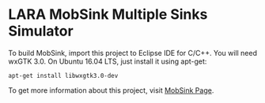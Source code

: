# LARA MobSink Multiple Sinks Simulator

To build MobSink, import this project to Eclipse IDE for C/C++. You will need
wxGTK 3.0. On Ubuntu 16.04 LTS, just install it using apt-get:

```
apt-get install libwxgtk3.0-dev
```

To get more information about this project, visit [MobSink Page](http://just.pro.br/blog/mobsink).
 
